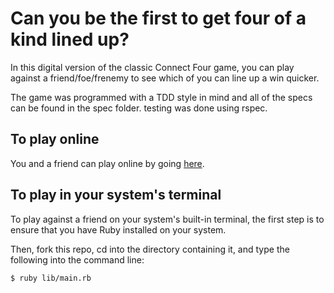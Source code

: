 # Can you be the first to get four of a kind lined up?

In this digital version of the classic Connect Four game, you can play against a friend/foe/frenemy to see which of you can line up a win quicker.

The game was programmed with a TDD style in mind and all of the specs can be found in the spec folder. testing was done using rspec.

## To play online

You and a friend can play online by going [here](https://tddrubyconnectfour.error34043.repl.run).

## To play in your system's terminal

To play against a friend on your system's built-in terminal, the first step is to ensure that you have Ruby installed on your system.

Then, fork this repo, cd into the directory containing it, and type the following into the command line:

```
$ ruby lib/main.rb
```